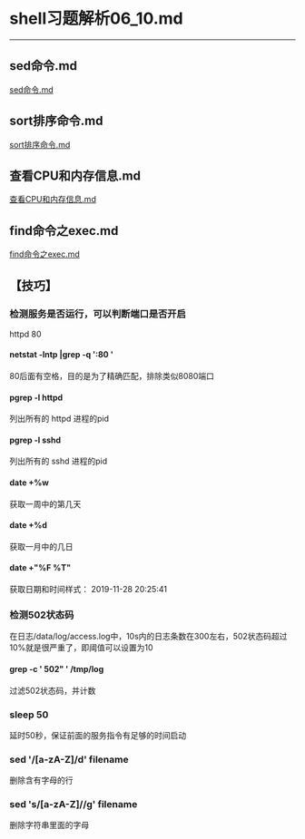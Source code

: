 # shell习题解析06_10.md
---  
## sed命令.md
[sed命令.md](sed命令.md)  
## sort排序命令.md
[sort排序命令.md](sort排序命令.md)  
## 查看CPU和内存信息.md
[查看CPU和内存信息.md](查看CPU和内存信息.md)  
## find命令之exec.md
[find命令之exec.md](find命令之exec.md) 

## 【技巧】  
### 检测服务是否运行，可以判断端口是否开启
httpd  80 
#### netstat -lntp |grep -q ':80 '   
80后面有空格，目的是为了精确匹配，排除类似8080端口   
#### pgrep  -l httpd  
列出所有的 httpd 进程的pid  
#### pgrep  -l sshd  
列出所有的 sshd 进程的pid  
#### date +%w  
获取一周中的第几天  
#### date +%d  
获取一月中的几日  
#### date +"%F %T"  
获取日期和时间样式：
2019-11-28 20:25:41  
### 检测502状态码  
在日志/data/log/access.log中，10s内的日志条数在300左右，502状态码超过10%就是很严重了，即阈值可以设置为10  
#### grep -c ' 502" ' /tmp/log  
过滤502状态码，并计数  
### sleep 50  
延时50秒，保证前面的服务指令有足够的时间启动  
### sed '/[a-zA-Z]/d' filename  
删除含有字母的行  
### sed 's/[a-zA-Z]//g' filename  
删除字符串里面的字母  
